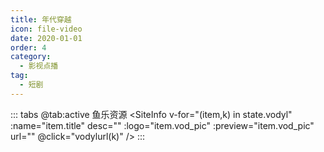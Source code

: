 ```yaml
---
title: 年代穿越
icon: file-video
date: 2020-01-01
order: 4
category:
  - 影视点播
tag:
  - 短剧
---
```


<ArtPlayer :src="state.src" :config="artConfig(Hls,state.PlayList)" type="Hls"/>

::: tabs
@tab:active 鱼乐资源
<SiteInfo v-for="(item,k) in state.vodyl" :name="item.title" desc="" :logo="item.vod_pic" :preview="item.vod_pic"
url="" @click="vodylurl(k)" />
:::

<script setup lang="ts">
  import { vod } from 'db'
  import { artConfig, Hls } from 'cps/artConst'
  import { useStorage } from '@vueuse/core'
  import { onMounted, nextTick, onDeactivated } from "vue";
  const state = useStorage(
    "vod-ndcy",
    {
      src: "",
      vodyl: [],
      PlayList: []
    }
  )

  const vodylurl = (key) => {
    const { vodyl } = state.value
    state.value.PlayList = vodyl
    state.value.src = vodyl[key].url
  }

  onMounted(async () => {
    const ylzy = await vod.find({ "name": "ylzy-67" })
    state.value.vodyl = ylzy.data
    vodylurl(0)
  });
</script>
